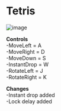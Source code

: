 # Tetris

![image](https://user-images.githubusercontent.com/26101774/35467689-fefff9f6-02ce-11e8-9415-70594aa45cca.png)

**Controls**  
-MoveLeft = A  
-MoveRight = D   
-MoveDown = S  
-InstantDrop = W  
-RotateLeft = J  
-RotateRight = K  

**Changes**  
-Instant drop added  
-Lock delay added  

